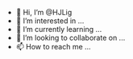 - 👋 Hi, I’m @HJLig
- 👀 I’m interested in ...
- 🌱 I’m currently learning ...
- 💞️ I’m looking to collaborate on ...
- 📫 How to reach me ...

<!---
HJLig/HJLig is a ✨ special ✨ repository because 🌱 I’m currently learning ...` (this file) appears on your GitHub profile.
You can click the Preview link to take a look at your changes.
--->
